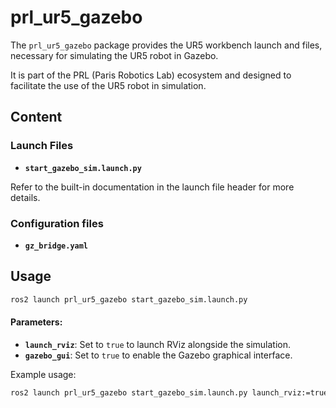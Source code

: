 # prl_ur5_gazebo

The `prl_ur5_gazebo` package provides the UR5 workbench launch and files, necessary for simulating the UR5 robot in Gazebo.

It is part of the PRL (Paris Robotics Lab) ecosystem and designed to facilitate the use of the UR5 robot in simulation.

## Content

### Launch Files
- **`start_gazebo_sim.launch.py`**  

Refer to the built-in documentation in the launch file header for more details.

### Configuration files
- **`gz_bridge.yaml`**

## Usage

```bash
ros2 launch prl_ur5_gazebo start_gazebo_sim.launch.py
```

#### Parameters:
- **`launch_rviz`**: Set to `true` to launch RViz alongside the simulation.
- **`gazebo_gui`**: Set to `true` to enable the Gazebo graphical interface.

Example usage:

```bash
ros2 launch prl_ur5_gazebo start_gazebo_sim.launch.py launch_rviz:=true gazebo_gui:=true
```